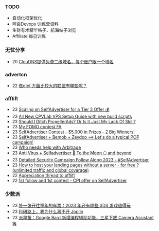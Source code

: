 ### TODO
-  自动化框架优化
-  阿良Devops 训练营资料
-  生财有术精华帖子、航海帖子浏览
-  Affiliate 每日训练

### 无忧分享
<!-- ruyo:START -->
-  20 [ClouDNS提供免费二级域名，每个账户限一个域名](https://51.ruyo.net/18345.html)<!-- ruyo:END -->

### advertcn
<!-- advertcn:START -->
-  22 [做diet 方面比较大的联盟有哪些呢？](https://www.advertcn.com/forum.php?mod=viewthread&tid=110045)<!-- advertcn:END -->

### afflift
<!-- afflift:START -->
-  23 [Scaling on SelfAdvertiser for a Tier 3 Offer 💰](https://afflift.com/f/threads/scaling-on-selfadvertiser-for-a-tier-3-offer-%F0%9F%92%B0.10786/)
-  23 [All New CPVLab VPS Setup Guide with new build scripts](https://afflift.com/f/threads/all-new-cpvlab-vps-setup-guide-with-new-build-scripts.10699/)
-  23 [Should I Ditch PropellerAds? Or Is It Just My Lack Of Skill?](https://afflift.com/f/threads/should-i-ditch-propellerads-or-is-it-just-my-lack-of-skill.10787/)
-  23 [My FOMO contest FA](https://afflift.com/f/threads/my-fomo-contest-fa.10704/)
-  23 [SelfAdvertiser Contest - $5,000 in Prizes - 2 Big Winners!](https://afflift.com/f/threads/selfadvertiser-contest-5-000-in-prizes-2-big-winners.10651/)
-  23 [SelfAdvertiser + Bemob + Zeydoo ==&gt;  Let&#39;s do a typical POP campaign!](https://afflift.com/f/threads/selfadvertiser-bemob-zeydoo-lets-do-a-typical-pop-campaign.10798/)
-  23 [Who needs help with Arbitrage](https://afflift.com/f/threads/who-needs-help-with-arbitrage.10119/)
-  23 [Anti Virus + Selfadvertiser 🚀 To the Moon 🌕 and beyond](https://afflift.com/f/threads/anti-virus-selfadvertiser-%F0%9F%9A%80-to-the-moon-%F0%9F%8C%95-and-beyond.10682/)
-  23 [Detailed Security Campaign Follow Along 2023 - #SelfAdvertiser](https://afflift.com/f/threads/detailed-security-campaign-follow-along-2023-selfadvertiser.10779/)
-  23 [How to host your landing pages without a server - for free ? &lpar;unlimited traffic and global coverage&rpar;](https://afflift.com/f/threads/how-to-host-your-landing-pages-without-a-server-for-free-unlimited-traffic-and-global-coverage.10527/)
-  22 [Appreciation thread to afflift](https://afflift.com/f/threads/appreciation-thread-to-afflift.10797/)
-  22 [1st follow and 1st contest - CPI offer on SelfAdvertiser](https://afflift.com/f/threads/1st-follow-and-1st-contest-cpi-offer-on-selfadvertiser.10790/)<!-- afflift:END -->

### 少数派
<!-- sspai:START -->
-  23 [补一张开往童年的车票：2023 年还有哪些 3DS 游戏值得玩](https://sspai.com/post/79420)
-  23 [科研路上，我为什么离不开 Joplin](https://sspai.com/post/77020)
-  23 [派早报：Google Bard 新增编程辅助功能，三星下放 Camera Assistant 等](https://sspai.com/post/79416)<!-- sspai:END -->
